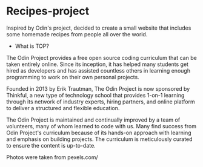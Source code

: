 # Recipes-project
Inspired by Odin's project, decided to create a small website that includes some homemade recipes from people all over the world.

- What is TOP?

The Odin Project provides a free open source coding curriculum that can be taken entirely online. Since its inception, it has helped many students get hired as developers and has assisted countless others in learning enough programming to work on their own personal projects.

Founded in 2013 by Erik Trautman, The Odin Project is now sponsored by Thinkful, a new type of technology school that provides 1-on-1 learning through its network of industry experts, hiring partners, and online platform to deliver a structured and flexible education.

The Odin Project is maintained and continually improved by a team of volunteers, many of whom learned to code with us. Many find success from Odin Project's curriculum because of its hands-on approach with learning and emphasis on building projects. The curriculum is meticulously curated to ensure the content is up-to-date.


Photos were taken from pexels.com/

